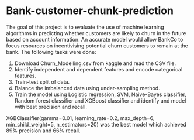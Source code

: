 # Bank-customer-chunk-prediction
The goal of this project is to evaluate the use of machine learning algorithms in predicting whether customers are likely to churn in the future based on account information.
An accurate model would allow BankCo to focus resources on incentivising potential churn customers to remain at the bank.
The following tasks were done:
1. Download Churn_Modelling.csv from kaggle and read the CSV file.
2. Identify independent and dependent features and encode categorical features.
3. Train-test split of data.
4. Balance the imbalanced data using under-sampling method.
5. Train the model using Logistic regression, SVM, Naive-Bayes classifier, Random forest classifier and XGBoost classifier and identify and model with best precision and recall.

XGBClassifier(gamma=0.01, learning_rate=0.2, max_depth=6, min_child_weight=5, n_estimators=20) was the best model which achieved 89% precision and 66% recall.
